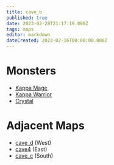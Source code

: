 ```yaml
---
title: cave_b
published: true
date: 2023-02-28T21:17:19.000Z
tags: maps
editor: markdown
dateCreated: 2023-02-16T00:00:00.000Z
---
```



# Monsters
 * [Kappa Mage](/monsters/kappa-mage)
 * [Kappa Warrior](/monsters/kappa-warrior)
 * [Crystal](/monsters/crystal)

# Adjacent Maps
 * [cave_d](/maps/cave_d) (West)
 * [cave4](/maps/cave4) (East)
 * [cave_c](/maps/cave_c) (South)
